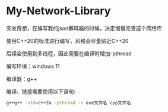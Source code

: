 # My-Network-Library

突发奇想，在编写我的json解释器的时候，决定慢慢完善这个网络库

使用C++20的标准进行编写，风格会尽量贴近C++20

后续会使用到多线程，因此需要在编译时增加-pthread

编写环境：windows 11

编译器：g++

编译、链接需要使用以下语句: 

```bash
g++g++ -std=c++2a -pthread -o exe文件名 cpp文件名
```

